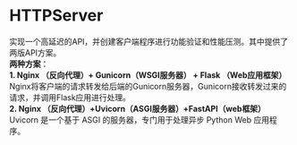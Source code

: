 # HTTPServer
实现一个高延迟的API，并创建客户端程序进行功能验证和性能压测。其中提供了两版API方案。  
**两种方案**：  
**1. Nginx （反向代理）+ Gunicorn（WSGI服务器） + Flask （Web应用框架）**  
Nginx将客户端的请求转发给后端的Gunicorn服务器，Gunicorn接收转发过来的请求，并调用Flask应用进行处理。  
**2. Nginx （反向代理）+Uvicorn（ASGI服务器）+FastAPI（web框架）**  
Uvicorn 是一个基于 ASGI 的服务器，专门用于处理异步 Python Web 应用程序。  
